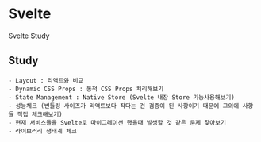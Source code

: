 # Svelte

Svelte Study


## Study

    - Layout : 리액트와 비교
    - Dynamic CSS Props : 동적 CSS Props 처리해보기
    - State Management : Native Store (Svelte 내장 Store 기능사용해보기)
    - 성능체크 (번들링 사이즈가 리액트보다 작다는 건 검증이 된 사항이기 때문에 그외에 사항들 직접 체크해보기)
    - 현재 서비스들을 Svelte로 마이그레이션 했을때 발생할 것 같은 문제 찾아보기
    - 라이브러리 생태계 체크        